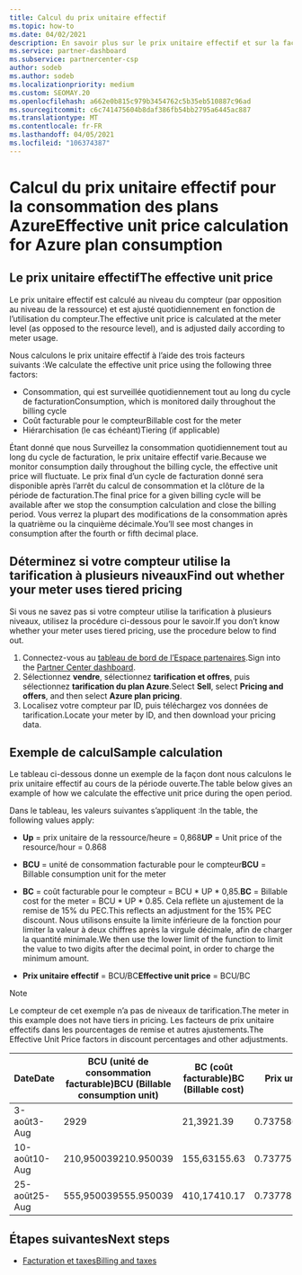 ```yaml
---
title: Calcul du prix unitaire effectif
ms.topic: how-to
ms.date: 04/02/2021
description: En savoir plus sur le prix unitaire effectif et sur la façon dont il est calculé. Cet article contient également un exemple de calcul.
ms.service: partner-dashboard
ms.subservice: partnercenter-csp
author: sodeb
ms.author: sodeb
ms.localizationpriority: medium
ms.custom: SEOMAY.20
ms.openlocfilehash: a662e0b815c979b3454762c5b35eb510887c96ad
ms.sourcegitcommit: c6c741475604b8daf386fb54bb2795a6445ac887
ms.translationtype: MT
ms.contentlocale: fr-FR
ms.lasthandoff: 04/05/2021
ms.locfileid: "106374387"
---
```

# <a name="effective-unit-price-calculation-for-azure-plan-consumption"></a><span data-ttu-id="90201-104">Calcul du prix unitaire effectif pour la consommation des plans Azure</span><span class="sxs-lookup"><span data-stu-id="90201-104">Effective unit price calculation for Azure plan consumption</span></span>

## <a name="the-effective-unit-price"></a><span data-ttu-id="90201-105">Le prix unitaire effectif</span><span class="sxs-lookup"><span data-stu-id="90201-105">The effective unit price</span></span>

<span data-ttu-id="90201-106">Le prix unitaire effectif est calculé au niveau du compteur (par opposition au niveau de la ressource) et est ajusté quotidiennement en fonction de l’utilisation du compteur.</span><span class="sxs-lookup"><span data-stu-id="90201-106">The effective unit price is calculated at the meter level (as opposed to the resource level), and is adjusted daily according to meter usage.</span></span>

<span data-ttu-id="90201-107">Nous calculons le prix unitaire effectif à l’aide des trois facteurs suivants :</span><span class="sxs-lookup"><span data-stu-id="90201-107">We calculate the effective unit price using the following three factors:</span></span>

- <span data-ttu-id="90201-108">Consommation, qui est surveillée quotidiennement tout au long du cycle de facturation</span><span class="sxs-lookup"><span data-stu-id="90201-108">Consumption, which is monitored daily throughout the billing cycle</span></span>
- <span data-ttu-id="90201-109">Coût facturable pour le compteur</span><span class="sxs-lookup"><span data-stu-id="90201-109">Billable cost for the meter</span></span>
- <span data-ttu-id="90201-110">Hiérarchisation (le cas échéant)</span><span class="sxs-lookup"><span data-stu-id="90201-110">Tiering (if applicable)</span></span>

<span data-ttu-id="90201-111">Étant donné que nous Surveillez la consommation quotidiennement tout au long du cycle de facturation, le prix unitaire effectif varie.</span><span class="sxs-lookup"><span data-stu-id="90201-111">Because we monitor consumption daily throughout the billing cycle, the effective unit price will fluctuate.</span></span> <span data-ttu-id="90201-112">Le prix final d’un cycle de facturation donné sera disponible après l’arrêt du calcul de consommation et la clôture de la période de facturation.</span><span class="sxs-lookup"><span data-stu-id="90201-112">The final price for a given billing cycle will be available after we stop the consumption calculation and close the billing period.</span></span> <span data-ttu-id="90201-113">Vous verrez la plupart des modifications de la consommation après la quatrième ou la cinquième décimale.</span><span class="sxs-lookup"><span data-stu-id="90201-113">You’ll see most changes in consumption after the fourth or fifth decimal place.</span></span>

## <a name="find-out-whether-your-meter-uses-tiered-pricing"></a><span data-ttu-id="90201-114">Déterminez si votre compteur utilise la tarification à plusieurs niveaux</span><span class="sxs-lookup"><span data-stu-id="90201-114">Find out whether your meter uses tiered pricing</span></span>

<span data-ttu-id="90201-115">Si vous ne savez pas si votre compteur utilise la tarification à plusieurs niveaux, utilisez la procédure ci-dessous pour le savoir.</span><span class="sxs-lookup"><span data-stu-id="90201-115">If you don’t know whether your meter uses tiered pricing, use the procedure below to find out.</span></span> 

1. <span data-ttu-id="90201-116">Connectez-vous au [tableau de bord de l’Espace partenaires](https://partner.microsoft.com/dashboard/).</span><span class="sxs-lookup"><span data-stu-id="90201-116">Sign into the [Partner Center dashboard](https://partner.microsoft.com/dashboard/).</span></span>
2. <span data-ttu-id="90201-117">Sélectionnez **vendre**, sélectionnez **tarification et offres**, puis sélectionnez **tarification du plan Azure**.</span><span class="sxs-lookup"><span data-stu-id="90201-117">Select **Sell**, select **Pricing and offers**, and then select **Azure plan pricing**.</span></span>
3. <span data-ttu-id="90201-118">Localisez votre compteur par ID, puis téléchargez vos données de tarification.</span><span class="sxs-lookup"><span data-stu-id="90201-118">Locate your meter by ID, and then download your pricing data.</span></span> 

## <a name="sample-calculation"></a><span data-ttu-id="90201-119">Exemple de calcul</span><span class="sxs-lookup"><span data-stu-id="90201-119">Sample calculation</span></span>

<span data-ttu-id="90201-120">Le tableau ci-dessous donne un exemple de la façon dont nous calculons le prix unitaire effectif au cours de la période ouverte.</span><span class="sxs-lookup"><span data-stu-id="90201-120">The table below gives an example of how we calculate the effective unit price during the open period.</span></span>

<span data-ttu-id="90201-121">Dans le tableau, les valeurs suivantes s’appliquent :</span><span class="sxs-lookup"><span data-stu-id="90201-121">In the table, the following values apply:</span></span> 

- <span data-ttu-id="90201-122">**Up** = prix unitaire de la ressource/heure = 0,868</span><span class="sxs-lookup"><span data-stu-id="90201-122">**UP** = Unit price of the resource/hour = 0.868</span></span>

- <span data-ttu-id="90201-123">**BCU** = unité de consommation facturable pour le compteur</span><span class="sxs-lookup"><span data-stu-id="90201-123">**BCU** = Billable consumption unit for the meter</span></span>

- <span data-ttu-id="90201-124">**BC** = coût facturable pour le compteur = BCU \* UP \* 0,85.</span><span class="sxs-lookup"><span data-stu-id="90201-124">**BC** = Billable cost for the meter = BCU \* UP \* 0.85.</span></span> <span data-ttu-id="90201-125">Cela reflète un ajustement de la remise de 15% du PEC.</span><span class="sxs-lookup"><span data-stu-id="90201-125">This reflects an adjustment for the 15% PEC discount.</span></span> <span data-ttu-id="90201-126">Nous utilisons ensuite la limite inférieure de la fonction pour limiter la valeur à deux chiffres après la virgule décimale, afin de charger la quantité minimale.</span><span class="sxs-lookup"><span data-stu-id="90201-126">We then use the lower limit of the function to limit the value to two digits after the decimal point, in order to charge the minimum amount.</span></span> 

- <span data-ttu-id="90201-127">**Prix unitaire effectif** = BCU/BC</span><span class="sxs-lookup"><span data-stu-id="90201-127">**Effective unit price** = BCU/BC</span></span>

>[!NOTE]
><span data-ttu-id="90201-128">Le compteur de cet exemple n’a pas de niveaux de tarification.</span><span class="sxs-lookup"><span data-stu-id="90201-128">The meter in this example does not have tiers in pricing.</span></span> <span data-ttu-id="90201-129">Les facteurs de prix unitaire effectifs dans les pourcentages de remise et autres ajustements.</span><span class="sxs-lookup"><span data-stu-id="90201-129">The Effective Unit Price factors in discount percentages and other adjustments.</span></span>

| <span data-ttu-id="90201-130">Date</span><span class="sxs-lookup"><span data-stu-id="90201-130">Date</span></span> | <span data-ttu-id="90201-131">BCU (unité de consommation facturable)</span><span class="sxs-lookup"><span data-stu-id="90201-131">BCU (Billable consumption unit)</span></span> | <span data-ttu-id="90201-132">BC (coût facturable)</span><span class="sxs-lookup"><span data-stu-id="90201-132">BC (Billable cost)</span></span> | <span data-ttu-id="90201-133">Prix unitaire effectif</span><span class="sxs-lookup"><span data-stu-id="90201-133">Effective unit price</span></span> |
| ------ | ----------- | ----------- | ----------- |  
| <span data-ttu-id="90201-134">3-août</span><span class="sxs-lookup"><span data-stu-id="90201-134">3-Aug</span></span> | <span data-ttu-id="90201-135">29</span><span class="sxs-lookup"><span data-stu-id="90201-135">29</span></span> | <span data-ttu-id="90201-136">21,39</span><span class="sxs-lookup"><span data-stu-id="90201-136">21.39</span></span> | <span data-ttu-id="90201-137">0.737586206896552</span><span class="sxs-lookup"><span data-stu-id="90201-137">0.737586206896552</span></span> |
| <span data-ttu-id="90201-138">10-août</span><span class="sxs-lookup"><span data-stu-id="90201-138">10-Aug</span></span> | <span data-ttu-id="90201-139">210,950039</span><span class="sxs-lookup"><span data-stu-id="90201-139">210.950039</span></span> | <span data-ttu-id="90201-140">155,63</span><span class="sxs-lookup"><span data-stu-id="90201-140">155.63</span></span> | <span data-ttu-id="90201-141">0.737757626107858</span><span class="sxs-lookup"><span data-stu-id="90201-141">0.737757626107858</span></span> |
| <span data-ttu-id="90201-142">25-août</span><span class="sxs-lookup"><span data-stu-id="90201-142">25-Aug</span></span> | <span data-ttu-id="90201-143">555,950039</span><span class="sxs-lookup"><span data-stu-id="90201-143">555.950039</span></span> | <span data-ttu-id="90201-144">410,17</span><span class="sxs-lookup"><span data-stu-id="90201-144">410.17</span></span> | <span data-ttu-id="90201-145">0.737782122900436</span><span class="sxs-lookup"><span data-stu-id="90201-145">0.737782122900436</span></span> |

## <a name="next-steps"></a><span data-ttu-id="90201-146">Étapes suivantes</span><span class="sxs-lookup"><span data-stu-id="90201-146">Next steps</span></span>

- [<span data-ttu-id="90201-147">Facturation et taxes</span><span class="sxs-lookup"><span data-stu-id="90201-147">Billing and taxes</span></span>](billing.md)
